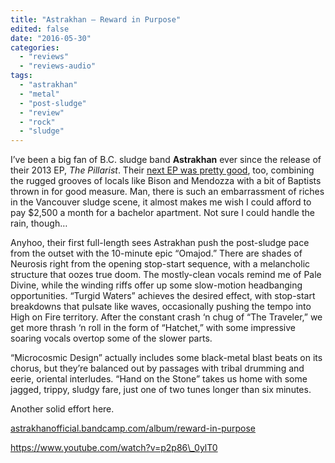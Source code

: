 ```yaml
---
title: "Astrakhan – Reward in Purpose"
edited: false
date: "2016-05-30"
categories:
  - "reviews"
  - "reviews-audio"
tags:
  - "astrakhan"
  - "metal"
  - "post-sludge"
  - "review"
  - "rock"
  - "sludge"
---
```


I’ve been a big fan of B.C. sludge band **Astrakhan** ever since the release of their 2013 EP, _The Pillarist_. Their [next EP was pretty good](https://hellbound.ca/2014/12/astrakhan-tapestry-scabs-skin/), too, combining the rugged grooves of locals like Bison and Mendozza with a bit of Baptists thrown in for good measure. Man, there is such an embarrassment of riches in the Vancouver sludge scene, it almost makes me wish I could afford to pay $2,500 a month for a bachelor apartment. Not sure I could handle the rain, though…

Anyhoo, their first full-length sees Astrakhan push the post-sludge pace from the outset with the 10-minute epic “Omajod.” There are shades of Neurosis right from the opening stop-start sequence, with a melancholic structure that oozes true doom. The mostly-clean vocals remind me of Pale Divine, while the winding riffs offer up some slow-motion headbanging opportunities. “Turgid Waters” achieves the desired effect, with stop-start breakdowns that pulsate like waves, occasionally pushing the tempo into High on Fire territory. After the constant crash ‘n chug of “The Traveler,” we get more thrash ‘n roll in the form of “Hatchet,” with some impressive soaring vocals overtop some of the slower parts.

“Microcosmic Design” actually includes some black-metal blast beats on its chorus, but they’re balanced out by passages with tribal drumming and eerie, oriental interludes. “Hand on the Stone” takes us home with some jagged, trippy, sludgy fare, just one of two tunes longer than six minutes.

Another solid effort here.

[astrakhanofficial.bandcamp.com/album/reward-in-purpose](https://astrakhanofficial.bandcamp.com/album/reward-in-purpose)

https://www.youtube.com/watch?v=p2p86\_0ylT0

